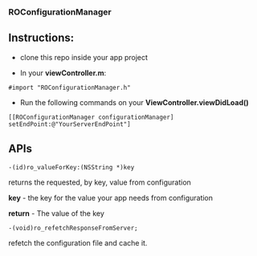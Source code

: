 ### ROConfigurationManager

## Instructions:

- clone this repo inside your app project

- In your **viewController.m**:
```
#import "ROConfigurationManager.h"
```
- Run the following commands on your **ViewController.viewDidLoad()**
```
[[ROConfigurationManager configurationManager] setEndPoint:@"YourServerEndPoint"]
``` 
 

## APIs 

```
-(id)ro_valueForKey:(NSString *)key
```

returns the requested, by key, value from configuration

**key** - the key for the value your app needs from configuration

**return** - The value of the key

 ```
 -(void)ro_refetchResponseFromServer;
 ```
refetch the configuration file and cache it.


 
